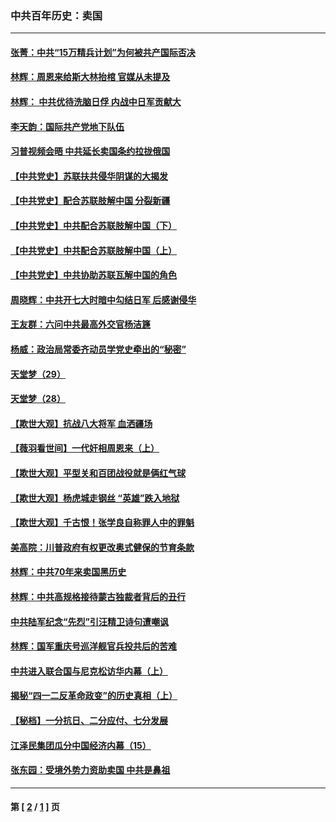### 中共百年历史：卖国
---
#### [张菁：中共“15万精兵计划”为何被共产国际否决](../../pages/nf1176117/n13967677.md?07200430) 
#### [林辉：周恩来给斯大林抬棺 官媒从未提及](../../pages/nf1176117/n13961173.md?07200430) 
#### [林辉： 中共优待洗脑日俘 内战中日军贡献大](../../pages/nf1176117/n13624644.md?07200430) 
#### [李天韵：国际共产党地下队伍](../../pages/nf1176117/n13611808.md?07200430) 
#### [习普视频会晤 中共延长卖国条约拉拢俄国](../../pages/nf1176117/n13060971.md?07200430) 
#### [【中共党史】苏联扶共侵华阴谋的大揭发](../../pages/nf1176117/n13056050.md?07200430) 
#### [【中共党史】配合苏联肢解中国 分裂新疆](../../pages/nf1176117/n13040700.md?07200430) 
#### [【中共党史】中共配合苏联肢解中国（下）](../../pages/nf1176117/n13035660.md?07200430) 
#### [【中共党史】中共配合苏联肢解中国（上）](../../pages/nf1176117/n13030262.md?07200430) 
#### [【中共党史】中共协助苏联瓦解中国的角色](../../pages/nf1176117/n13018109.md?07200430) 
#### [周晓辉：中共开七大时暗中勾结日军 后感谢侵华](../../pages/nf1176117/n12921960.md?07200430) 
#### [王友群：六问中共最高外交官杨洁篪](../../pages/nf1176117/n12836495.md?07200430) 
#### [杨威：政治局常委齐动员学党史牵出的“秘密”](../../pages/nf1176117/n12764642.md?07200430) 
#### [天堂梦（29）](../../pages/nf1176117/n12408465.md?07200430) 
#### [天堂梦（28）](../../pages/nf1176117/n12408309.md?07200430) 
#### [【欺世大观】抗战八大将军 血洒疆场](../../pages/nf1176117/n12357044.md?07200430) 
#### [【薇羽看世间】一代奸相周恩来（上）](../../pages/nf1176117/n12401109.md?07200430) 
#### [【欺世大观】平型关和百团战役就是俩红气球](../../pages/nf1176117/n12359157.md?07200430) 
#### [【欺世大观】杨虎城走钢丝 “英雄”跌入地狱](../../pages/nf1176117/n12358840.md?07200430) 
#### [【欺世大观】千古恨！张学良自称罪人中的罪魁](../../pages/nf1176117/n12358629.md?07200430) 
#### [美高院：川普政府有权更改奥式健保的节育条款](../../pages/nf1176117/n12242171.md?07200430) 
#### [林辉：中共70年来卖国黑历史](../../pages/nf1176117/n11552181.md?07200430) 
#### [林辉：中共高规格接待蒙古独裁者背后的丑行](../../pages/nf1176117/n11225005.md?07200430) 
#### [中共陆军纪念“先烈”引汪精卫诗句遭嘲讽](../../pages/nf1176117/n11153345.md?07200430) 
#### [林辉：国军重庆号巡洋舰官兵投共后的苦难](../../pages/nf1176117/n10997801.md?07200430) 
#### [中共进入联合国与尼克松访华内幕（上）](../../pages/nf1176117/n10138788.md?07200430) 
#### [揭秘“四一二反革命政变”的历史真相（上）](../../pages/nf1176117/n9996650.md?07200430) 
#### [【秘档】一分抗日、二分应付、七分发展](../../pages/nf1176117/n9331484.md?07200430) 
#### [江泽民集团瓜分中国经济内幕（15）](../../pages/nf1176117/n9268584.md?07200430) 
#### [张东园：受境外势力资助卖国 中共是鼻祖](../../pages/nf1176117/n9272480.md?07200430) 

---
#### 第 [ [2](./2.md?07200430) / [1](./1.md?07200430) ] 页
